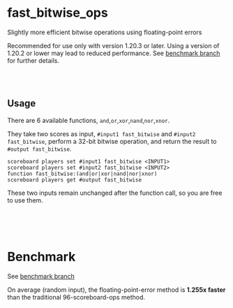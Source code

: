 # fast_bitwise_ops

Slightly more efficient bitwise operations using floating-point errors

Recommended for use only with version 1.20.3 or later. Using a version of 1.20.2 or lower may lead to reduced performance. See [benchmark branch](https://github.com/Triton365/fast_bitwise_ops/tree/benchmark) for further details.

<br><br>

## Usage

There are 6 available functions, `and`,`or`,`xor`,`nand`,`nor`,`xnor`.

They take two scores as input, `#input1 fast_bitwise` and `#input2 fast_bitwise`, perform a 32-bit bitwise operation, and return the result to `#output fast_bitwise`.

```mcfunction
scoreboard players set #input1 fast_bitwise <INPUT1>
scoreboard players set #input2 fast_bitwise <INPUT2>
function fast_bitwise:(and|or|xor|nand|nor|xnor)
scoreboard players get #output fast_bitwise
```

These two inputs remain unchanged after the function call, so you are free to use them.

<br><br><br>

# Benchmark

See [benchmark branch](https://github.com/Triton365/fast_bitwise_ops/tree/benchmark)

On average (random input), the floating-point-error method is **1.255x faster** than the traditional 96-scoreboard-ops method.

<br><br><br>
